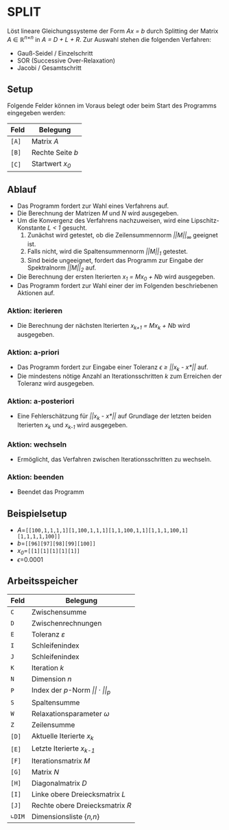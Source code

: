 # SPLIT
Löst lineare Gleichungssysteme der Form *Ax = b* durch Splitting der Matrix *A* &in; &reals;<sup>*n*&times;*n*</sup> in *A = D + L + R*.
Zur Auswahl stehen die folgenden Verfahren:

- Gauß-Seidel / Einzelschritt
- SOR (Successive Over-Relaxation)
- Jacobi / Gesamtschritt


## Setup
Folgende Felder können im Voraus belegt oder beim Start des Programms eingegeben werden:

Feld  | Belegung
----- | --------
`[A]` | Matrix *A*
`[B]` | Rechte Seite *b*
`[C]` | Startwert *x<sub>0</sub>*


## Ablauf
- Das Programm fordert zur Wahl eines Verfahrens auf.
- Die Berechnung der Matrizen *M* und *N* wird ausgegeben.
- Um die Konvergenz des Verfahrens nachzuweisen, wird eine Lipschitz-Konstante *L < 1* gesucht.
  1. Zunächst wird getestet, ob die Zeilensummennorm *||M||<sub>&infin;</sub>* geeignet ist.
  1. Falls nicht, wird die Spaltensummennorm *||M||<sub>1</sub>* getestet.
  1. Sind beide ungeeignet, fordert das Programm zur Eingabe der Spektralnorm *||M||<sub>2</sub>* auf.
- Die Berechnung der ersten Iterierten *x<sub>1</sub> = Mx<sub>0</sub> + Nb* wird ausgegeben.
- Das Programm fordert zur Wahl einer der im Folgenden beschriebenen Aktionen auf.


### Aktion: iterieren
- Die Berechnung der nächsten Iterierten *x<sub>k+1</sub> = Mx<sub>k</sub> + Nb* wird ausgegeben.


### Aktion: a-priori
- Das Programm fordert zur Eingabe einer Toleranz *&varepsilon; &geq; ||x<sub>k</sub> - x&ast;||* auf.
- Die mindestens nötige Anzahl an Iterationsschritten *k* zum Erreichen der Toleranz wird ausgegeben.


### Aktion: a-posteriori
- Eine Fehlerschätzung für *||x<sub>k</sub> - x&ast;||* auf Grundlage der letzten beiden Iterierten *x<sub>k</sub>* und *x<sub>k-1</sub>* wird ausgegeben.


### Aktion: wechseln
- Ermöglicht, das Verfahren zwischen Iterationsschritten zu wechseln.


### Aktion: beenden
- Beendet das Programm


## Beispielsetup
- *A*=`[[100,1,1,1,1][1,100,1,1,1][1,1,100,1,1][1,1,1,100,1][1,1,1,1,100]]`
- *b*=`[[96][97][98][99][100]]`
- *x<sub>0</sub>*=`[[1][1][1][1][1]]`
- *&varepsilon;*=0.0001


## Arbeitsspeicher
Feld   | Belegung
------ | --------
`C`    | Zwischensumme
`D`    | Zwischenrechnungen
`E`    | Toleranz *&epsilon;*
`I`    | Schleifenindex
`J`    | Schleifenindex
`K`    | Iteration *k*
`N`    | Dimension *n*
`P`    | Index der *p*-Norm *&#124;&#124; &middot; &#124;&#124;<sub>p</sub>*
`S`    | Spaltensumme
`W`    | Relaxationsparameter *&omega;*
`Z`    | Zeilensumme
`[D]`  | Aktuelle Iterierte *x<sub>k</sub>*
`[E]`  | Letzte Iterierte *x<sub>k-1</sub>*
`[F]`  | Iterationsmatrix *M*
`[G]`  | Matrix *N*
`[H]`  | Diagonalmatrix *D*
`[I]`  | Linke obere Dreiecksmatrix *L*
`[J]`  | Rechte obere Dreiecksmatrix *R*
`∟DIM` | Dimensionsliste {*n,n*}
